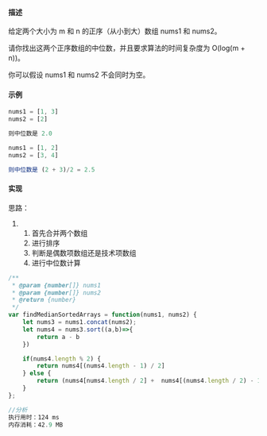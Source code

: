 #### 描述

给定两个大小为 m 和 n 的正序（从小到大）数组 nums1 和 nums2。

请你找出这两个正序数组的中位数，并且要求算法的时间复杂度为 O(log(m + n))。

你可以假设 nums1 和 nums2 不会同时为空。

#### 示例

```js
nums1 = [1, 3]
nums2 = [2]

则中位数是 2.0
```

```js
nums1 = [1, 2]
nums2 = [3, 4]

则中位数是 (2 + 3)/2 = 2.5
```

#### 实现

思路：

1.  1.  首先合并两个数组
    1.  进行排序
    1.  判断是偶数项数组还是技术项数组
    1.  进行中位数计算

```js
/**
 * @param {number[]} nums1
 * @param {number[]} nums2
 * @return {number}
 */
var findMedianSortedArrays = function(nums1, nums2) {
    let nums3 = nums1.concat(nums2);
    let nums4 = nums3.sort((a,b)=>{
        return a - b
    })

    if(nums4.length % 2) {
        return nums4[(nums4.length - 1) / 2]
    } else {
        return (nums4[nums4.length / 2] +  nums4[(nums4.length / 2) - 1]) / 2
    }
};

//分析
执行用时：124 ms
内存消耗：42.9 MB
```
